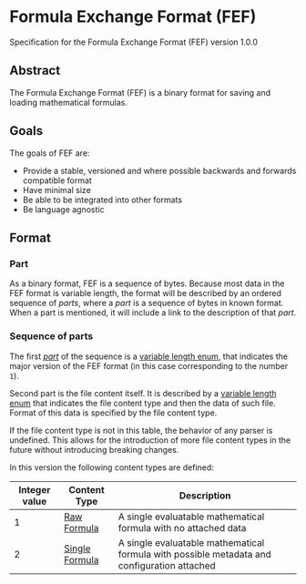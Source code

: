 # Formula Exchange Format (FEF)

Specification for the Formula Exchange Format (FEF) version 1.0.0

## Abstract

The Formula Exchange Format (FEF) is a binary format for saving and loading mathematical formulas.

## Goals

The goals of FEF are:
- Provide a stable, versioned and where possible backwards and forwards compatible format
- Have minimal size
- Be able to be integrated into other formats
- Be language agnostic
 
## Format

### Part

As a binary format, FEF is a sequence of bytes. Because most data in the FEF format is variable length, the format will be described by an ordered sequence of *parts*, where a *part* is a sequence of bytes in known format. When a part is mentioned, it will include a link to the description of that *part*.

### Sequence of parts

The first [*part*](#part) of the sequence is a [variable length enum](/binary_types/Variable%20Length%20Enum.md), that indicates the major version of the FEF format (in this case corresponding to the number `1`).

Second part is the file content itself. It is described by a [variable length enum](/binary_types/Variable%20Length%20Enum.md) that indicates the file content type and then the data of such file. Format of this data is specified by the file content type.

If the file content type is not in this table, the behavior of any parser is undefined. This allows for the introduction of more file content types in the future without introducing breaking changes.

In this version the following content types are defined:

| Integer value | Content Type                                              | Description                                                                                 |
| ------------- | --------------------------------------------------------- | ------------------------------------------------------------------------------------------- |
| 1             | [Raw Formula](/file_content_types/Raw%20Formula.md)       | A single evaluatable mathematical formula with no attached data                             |
| 2             | [Single Formula](/file_content_types/Single%20Formula.md) | A single evaluatable mathematical formula with possible metadata and configuration attached |
